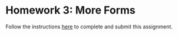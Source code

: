 # Homework 3: More Forms

Follow the instructions [here](https://make-school-courses.github.io/WEB-1.1-Web-Architecture/#/Assignments/03-More-Forms) to complete and submit this assignment.
